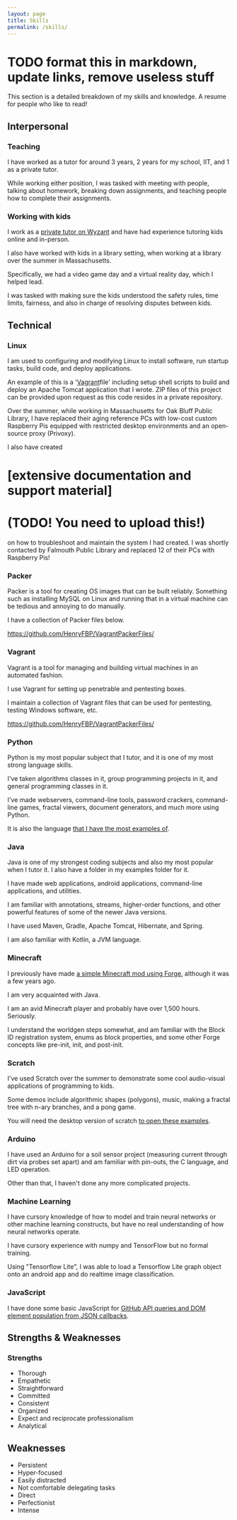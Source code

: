 ```yaml
---
layout: page
title: Skills
permalink: /skills/
---
```


# TODO format this in markdown, update links, remove useless stuff

This section is a detailed breakdown of my skills and knowledge. A resume for people who like to read!

## Interpersonal
### Teaching
I have worked as a tutor for around 3 years, 2 years for my school, IIT, and 1 as a private tutor.

While working either position, I was tasked with meeting with people, talking about homework, breaking down assignments,
and teaching people how to complete their assignments.

### Working with kids
I work as a [private tutor on Wyzant](https://www.wyzant.com/Tutors/HenryFBP) and have had experience tutoring kids
online and in-person.

I also have worked with kids in a library setting, when working at a library over the summer in Massachusetts. 

Specifically, we had a video game day and a virtual reality day, which I helped lead.

I was tasked with making sure the kids understood the safety rules, time limits, fairness, and also in charge of 
resolving disputes between kids.

## Technical
### Linux
I am used to configuring and modifying Linux to install software, run startup tasks, build code, and deploy
applications.

An example of this is a '[Vagrant](https://www.vagrantup.com/)file' including setup shell scripts to build and deploy an
Apache Tomcat application that I wrote. ZIP files of this project can be provided upon request as this code resides in
a private repository.

Over the summer, while working in Massachusetts for Oak Bluff Public Library, I have replaced their aging reference PCs
with low-cost custom Raspberry Pis equipped with restricted desktop environments and an open-source proxy (Privoxy).

I also have created 

# [extensive documentation and support material]
# (TODO! You need to upload this!) 

on how to
troubleshoot and maintain the system I had created. I was shortly contacted by Falmouth Public Library and replaced 12
of their PCs with Raspberry Pis!


### Packer

Packer is a tool for creating OS images that can be built reliably. Something such as installing MySQL on Linux and 
running that in a virtual machine can be tedious and annoying to do manually.

I have a collection of Packer files below.

<https://github.com/HenryFBP/VagrantPackerFiles/>

### Vagrant

Vagrant is a tool for managing and building virtual machines in an automated fashion.

I use Vagrant for setting up penetrable and pentesting boxes.

I maintain a collection of Vagrant files that can be used for pentesting, testing Windows software, etc.

<https://github.com/HenryFBP/VagrantPackerFiles/>

### Python
Python is my most popular subject that I tutor, and it is one of my most strong language skills.

I've taken algorithms classes in it, group programming projects in it, and general programming classes in it.

I've made webservers, command-line tools, password crackers, command-line games, fractal viewers, document generators,
and much more using Python.

It is also the language [that I have the most examples of](https://github.com/HenryFBP/examples/tree/master/python3).

### Java
Java is one of my strongest coding subjects and also my most popular when I tutor it. I also have a folder in my 
examples folder for it.

I have made web applications, android applications, command-line applications, and utilities.

I am familiar with annotations, streams, higher-order functions, and other powerful features of some of the newer Java
versions.

I have used Maven, Gradle, Apache Tomcat, Hibernate, and Spring.

I am also familiar with Kotlin, a JVM language.

### Minecraft
I previously have made [a simple Minecraft mod using Forge](https://github.com/HenryFBP/hfbpOrbMod/), although it was a
few years ago.

I am very acquainted with Java.

I am an avid Minecraft player and probably have over 1,500 hours. Seriously.

I understand the worldgen steps somewhat, and am familiar with the Block ID registration system, enums as block
properties, and some other Forge concepts like pre-init, init, and post-init.

### Scratch
I've used Scratch over the summer to demonstrate some cool audio-visual applications of programming to kids.

Some demos include algorithmic shapes (polygons), music, making a fractal tree with n-ary branches, and a pong game.

You will need the desktop version of scratch [to open these examples](https://github.com/HenryFBP/examples/tree/master/scratch).

### Arduino
I have used an Arduino for a soil sensor project (measuring current through dirt via probes set apart) and am familiar
with pin-outs, the C language, and LED operation.

Other than that, I haven't done any more complicated projects.

### Machine Learning
I have cursory knowledge of how to model and train neural networks or other machine learning constructs, but have no
real understanding of how neural networks operate.

I have cursory experience with numpy and TensorFlow but no formal training.

Using "Tensorflow Lite", I was able to load a Tensorflow Lite graph object onto an android app and do realtime image
classification.

### JavaScript
I have done some basic JavaScript for [GitHub API queries and DOM element population from JSON callbacks](https://www.google.com/url?q=https%3A%2F%2Fhenryfbp-me.herokuapp.com%2Fgithub%2F&sa=D&sntz=1&usg=AFQjCNETnvLKKX9Fv4N8rHTvKObdz6NfyA).

## Strengths & Weaknesses
### Strengths
- Thorough
- Empathetic
- Straightforward
- Committed
- Consistent
- Organized
- Expect and reciprocate professionalism
- Analytical
## Weaknesses
- Persistent
- Hyper-focused
- Easily distracted
- Not comfortable delegating tasks
- Direct
- Perfectionist
- Intense
